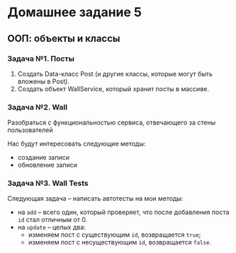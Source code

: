 # Домашнее задание 5

## ООП: объекты и классы

### Задача №1. Посты

1. Создать Data-класс Post (и другие классы, которые могут быть вложены в Post).
2. Создать объект WallService, который хранит посты в массиве.

### Задача №2. Wall

Разобраться с функциональностью сервиса, отвечающего за стены пользователей

Нас будут интересовать следующие методы:

* создание записи
* обновление записи

### Задача №3. Wall Tests

Следующая задача – написать автотесты на мои методы:
* на `add` – всего один, который проверяет, что после добавления поста `id` стал отличным от 0.
* на `update` – целых два:
    - изменяем пост с существующим `id`, возвращается `true`;
    - изменяем пост с несуществующим `id`, возвращается `false`.